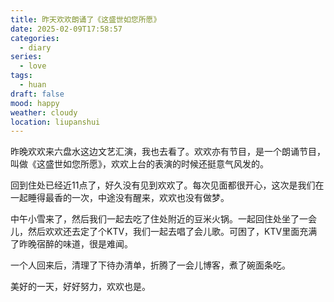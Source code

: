 ```yaml
---
title: 昨天欢欢朗诵了《这盛世如您所愿》
date: 2025-02-09T17:58:57
categories:
  - diary
series:
  - love
tags:
  - huan
draft: false
mood: happy
weather: cloudy
location: liupanshui
---
```

昨晚欢欢来六盘水这边文艺汇演，我也去看了。欢欢亦有节目，是一个朗诵节目，叫做《这盛世如您所愿》，欢欢上台的表演的时候还挺意气风发的。

回到住处已经近11点了，好久没有见到欢欢了。每次见面都很开心，这次是我们在一起睡得最香的一次，中途没有醒来，欢欢也没有做梦。

中午小雪来了，然后我们一起去吃了住处附近的豆米火锅。一起回住处坐了一会儿，然后欢欢还去定了个KTV，我们一起去唱了会儿歌。可困了，KTV里面充满了昨晚宿醉的味道，很是难闻。

一个人回来后，清理了下待办清单，折腾了一会儿博客，煮了碗面条吃。

美好的一天，好好努力，欢欢也是。